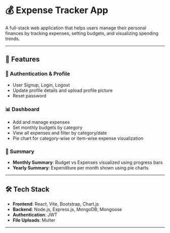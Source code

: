 # 💰 Expense Tracker App

A full-stack web application that helps users manage their personal finances by tracking expenses, setting budgets, and visualizing spending trends.

---

## 🚀 Features

### 👤 Authentication & Profile
- User Signup, Login, Logout
- Update profile details and upload profile picture
- Reset password

### 📊 Dashboard
- Add and manage expenses
- Set monthly budgets by category
- View all expenses and filter by category/date
- Pie chart for category-wise or item-wise expense visualization

### 📅 Summary
- **Monthly Summary**: Budget vs Expenses visualized using progress bars
- **Yearly Summary**: Expenditure per month shown using pie charts

---

## 🛠 Tech Stack

- **Frontend**: React, Vite, Bootstrap, Chart.js
- **Backend**: Node.js, Express.js, MongoDB, Mongoose
- **Authentication**: JWT
- **File Uploads**: Multer

---